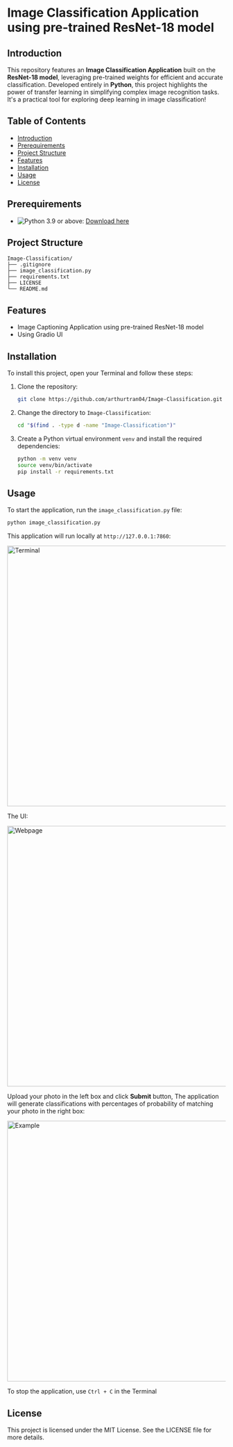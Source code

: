 # Image Classification Application using pre-trained ResNet-18 model

## Introduction

This repository features an **Image Classification Application** built on the **ResNet-18 model**, leveraging pre-trained weights for efficient and accurate classification. Developed entirely in **Python**, this project highlights the power of transfer learning in simplifying complex image recognition tasks. It's a practical tool for exploring deep learning in image classification!

## Table of Contents

- [Introduction](#introduction)
- [Prerequirements](#prerequirements)
- [Project Structure](#project-structure)
- [Features](#features)
- [Installation](#installation)
- [Usage](#usage)
- [License](#license)

## Prerequirements

- ![Python 3.9](https://img.shields.io/badge/Python-3.9-blue) or above: [Download here](https://python.org/downloads)

## Project Structure

```
Image-Classification/
├── .gitignore
├── image_classification.py
├── requirements.txt
├── LICENSE
└── README.md
```

## Features

- Image Captioning Application using pre-trained ResNet-18 model
- Using Gradio UI

## Installation

To install this project, open your Terminal and follow these steps:

1. Clone the repository:

    ```bash
    git clone https://github.com/arthurtran04/Image-Classification.git
    ```

2. Change the directory to `Image-Classification`:

    ```bash
    cd "$(find . -type d -name "Image-Classification")"
    ```

3. Create a Python virtual environment `venv` and install the required dependencies:

    ```bash
    python -m venv venv
    source venv/bin/activate
    pip install -r requirements.txt
    ```

## Usage

To start the application, run the `image_classification.py` file:

   ```bash
   python image_classification.py
   ```
This application will run locally at `http://127.0.0.1:7860`:

<img width="600rem" alt="Terminal" src="https://github.com/user-attachments/assets/c81f14b7-3c18-44ba-97b6-747ab46a476b"/>

The UI:

<img width="600rem" alt="Webpage" src="https://github.com/user-attachments/assets/af441881-7525-4ca1-908d-06180f77a904"/>

Upload your photo in the left box and click **Submit** button, The application will generate classifications with percentages of probability of matching your photo in the right box:

<img width="600rem" alt="Example" src="https://github.com/user-attachments/assets/fa4aebaa-c944-44f8-b513-a4b839bebcda"/>

To stop the application, use `Ctrl + C` in the Terminal

## License

This project is licensed under the MIT License. See the LICENSE file for more details.
